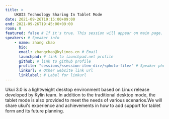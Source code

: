 ```yaml
---
title: >
    UKUI3 Technology Sharing In Tablet Mode 
date: 2021-09-26T19:15:00+09:00
end: 2021-09-26T19:45:00+09:00
room: 0
featured: false # If it's true. This session will appear on main page.
speakers: # Speaker info
    - name: zhang chao
      bio: 
      email: zhangchao@kylinos.cn # Email
      launchpad: # link to launchpad.net profile
      github: # link to github profile
      profile: "sessions/<session-item-dir>/<photo-file>" # Speaker photo
      linkurl: # Other website link url
      linklabel: # Label for linkurl
---
```

Ukui 3.0 is a lightweight desktop environment based on Linux release developed by Kylin team. In addition to the traditional desktop mode, the tablet mode is also provided to meet the needs of various scenarios.We will share ukui's experience and achievements in how to add support for tablet form and its future planning.


